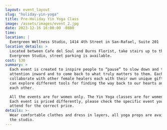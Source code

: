 ```yaml
---
layout: event_layout
slug: "holiday-yin-yoga"
title: Pre-Holiday Yin Yoga Class
image: /assets/images/event_2.jpg
date: 2023-12-16 16:00:00 -0800
time:
location: |
  Evergreen Wellness Studio, 1414 4th Street in San-Rafael, Suite 201 
location_details: >
  Located between Cafe del Soul and Burns Florist, take stairs up to the
  Evergreen Studio, street parking is available.
cost: $30
summary: >
  Each event is created to inspire people to “pause” to slow down and turn their
  attention inward and to come back to what truly matters to them. Each month I
  collaborate with other female healers each with their own unique gift so we
  can explore different tools for finding the way back to our hearts and back to
  each other.

  All the events are for women only. The Yin Yoga classes are for women and men.
  Each event is priced differently, please check the specific event you like to
  attend for the correct price.
details: >-
  Wear comfortable clothes and dress in layers, all yoga props are available at
  the studio.
---
```

